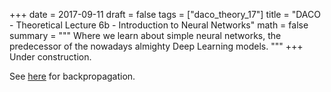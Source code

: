 +++
date = 2017-09-11
draft = false
tags = ["daco_theory_17"]
title = "DACO - Theoretical Lecture 6b - Introduction to Neural Networks"
math = false
summary = """
Where we learn about simple neural networks, the predecessor of the nowadays almighty Deep Learning models. 
"""
+++
Under construction.

See [here](https://metacademy.org/graphs/concepts/backpropagation) for backpropagation.

